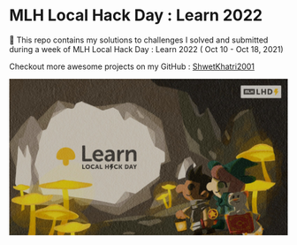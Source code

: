 # MLH Local Hack Day : Learn 2022

🧰 This repo contains my solutions to challenges I solved and submitted during a week of MLH Local Hack Day  : Learn 2022 ( Oct 10 - Oct 18, 2021)

Checkout more awesome projects on my GitHub : [ShwetKhatri2001](https://github.com/ShwetKhatri2001)

![MLH LHD Learn](/mlh-lhd-learn.jpg)